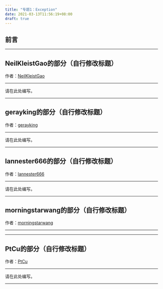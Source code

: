 ```yaml
---
title: "专题1：Exception"
date: 2021-03-13T11:56:19+08:00
draft: true
---
```


## 前言
---

## NeilKleistGao的部分（自行修改标题）
作者：[NeilKleistGao](https://github.com/NeilKleistGao)

---

请在此处编写。

---
## gerayking的部分（自行修改标题）
作者：[gerayking](https://github.com/gerayking)

---

请在此处编写。

---
## lannester666的部分（自行修改标题）
作者：[lannester666](https://github.com/lannester666)

---

请在此处编写。

---
## morningstarwang的部分（自行修改标题）
作者：[morningstarwang](https://github.com/morningstarwang)

---



---
## PtCu的部分（自行修改标题）
作者：[PtCu](https://github.com/PtCu)

---

请在此处编写。

---